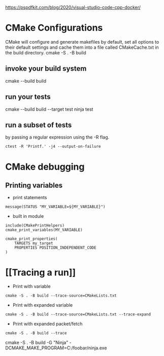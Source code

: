 
https://pspdfkit.com/blog/2020/visual-studio-code-cpp-docker/

# CMake Configurations
CMake will configure and generate makefiles by default, set all options to their default settings and cache them into a file called CMakeCache.txt in the build directory.
cmake -S . -B build

## invoke your build system
cmake --build build

## run your tests
cmake --build build --target test
ninja test

## run a subset of tests
by passing a regular expression using the -R flag.
```
ctest -R 'Printf.' -j4 --output-on-failure
```

# CMake debugging
## Printing variables
- print statements
```
message(STATUS "MY_VARIABLE=${MY_VARIABLE}")
```
- built in module
```
include(CMakePrintHelpers)
cmake_print_variables(MY_VARIABLE)
```
```
cmake_print_properties(
    TARGETS my_target
    PROPERTIES POSITION_INDEPENDENT_CODE
)
```

# [[Tracing a run]]
- Print with variable
```
cmake -S . -B build --trace-source=CMakeLists.txt
```
- Print with expanded variable
```
cmake -S . -B build --trace-source=CMakeLists.txt --trace-expand
```
- Print with expanded packet/fetch
```
cmake -S . -B build --trace
```


cmake -S . -B build -G "Ninja" -DCMAKE_MAKE_PROGRAM=C:/foobar/ninja.exe








 